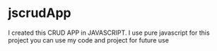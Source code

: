 # jscrudApp
I created this CRUD APP in JAVASCRIPT. I use pure javascript for this project you can use my code and project for future use 
